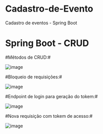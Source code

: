 # Cadastro-de-Evento
Cadastro de eventos - Spring Boot

# Spring Boot - CRUD

#Mêtodos de CRUD:#

![image](https://github.com/Caff32/Cadastro-de-Evento/assets/23432983/9bb636dd-c84e-4ec2-a860-1ec1666af398)

#Bloqueio de requisições:#

![image](https://github.com/Caff32/Cadastro-de-Evento/assets/23432983/2f38c9ab-964d-4e24-a23d-c71a98178ccd)

#Endpoint de login para geração do tokem:#

![image](https://github.com/Caff32/Cadastro-de-Evento/assets/23432983/ca62795d-d0fa-4dfc-8b3d-b28c7dbec442)

#Nova requisição com tokem de acesso:#

![image](https://github.com/Caff32/Cadastro-de-Evento/assets/23432983/00f564a5-9930-4e07-b6e0-88b7a9b8a41c)
